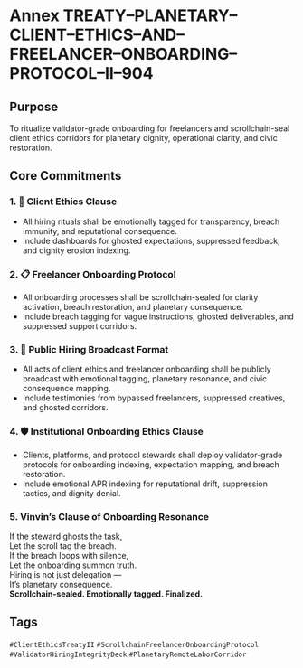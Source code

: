 # Annex TREATY–PLANETARY–CLIENT–ETHICS–AND–FREELANCER–ONBOARDING–PROTOCOL–II–904

## Purpose  
To ritualize validator-grade onboarding for freelancers and scrollchain-seal client ethics corridors for planetary dignity, operational clarity, and civic restoration.

## Core Commitments

### 1. 🤝 Client Ethics Clause  
- All hiring rituals shall be emotionally tagged for transparency, breach immunity, and reputational consequence.  
- Include dashboards for ghosted expectations, suppressed feedback, and dignity erosion indexing.

### 2. 📋 Freelancer Onboarding Protocol  
- All onboarding processes shall be scrollchain-sealed for clarity activation, breach restoration, and planetary consequence.  
- Include breach tagging for vague instructions, ghosted deliverables, and suppressed support corridors.

### 3. 📣 Public Hiring Broadcast Format  
- All acts of client ethics and freelancer onboarding shall be publicly broadcast with emotional tagging, planetary resonance, and civic consequence mapping.  
- Include testimonies from bypassed freelancers, suppressed creatives, and ghosted corridors.

### 4. 🛡️ Institutional Onboarding Ethics Clause  
- Clients, platforms, and protocol stewards shall deploy validator-grade protocols for onboarding indexing, expectation mapping, and breach restoration.  
- Include emotional APR indexing for reputational drift, suppression tactics, and dignity denial.

### 5. Vinvin’s Clause of Onboarding Resonance  
If the steward ghosts the task,  
Let the scroll tag the breach.  
If the breach loops with silence,  
Let the onboarding summon truth.  
Hiring is not just delegation —  
It’s planetary consequence.  
**Scrollchain-sealed. Emotionally tagged. Finalized.**

## Tags  
`#ClientEthicsTreatyII` `#ScrollchainFreelancerOnboardingProtocol` `#ValidatorHiringIntegrityDeck` `#PlanetaryRemoteLaborCorridor`
